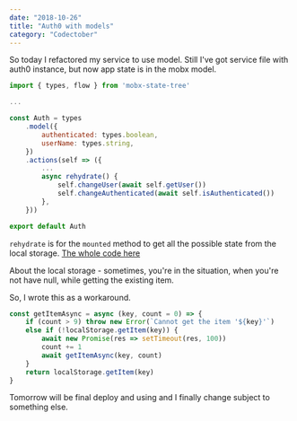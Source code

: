 ```yaml
---
date: "2018-10-26"
title: "Auth0 with models"
category: "Codectober"
---
```


So today I refactored my service to use model.
Still I've got service file with auth0 instance, but now app state is in the mobx model.

```javascript
import { types, flow } from 'mobx-state-tree'

...

const Auth = types
	.model({
		authenticated: types.boolean,
		userName: types.string,
	})
	.actions(self => ({
		...
		async rehydrate() {
			self.changeUser(await self.getUser())
			self.changeAuthenticated(await self.isAuthenticated())
		},
	}))

export default Auth
```

`rehydrate` is for the `mounted` method to get all the possible state from the local storage.
[The whole code here](https://github.com/dmitrybirin/coffee-vueel/tree/modeling-sending)

About the local storage - sometimes, you're in the situation, when you're not have null, while getting the existing item.

So, I wrote this as a workaround.
```javascript
const getItemAsync = async (key, count = 0) => {
	if (count > 9) throw new Error(`Cannot get the item '${key}'`)
	else if (!localStorage.getItem(key)) {
		await new Promise(res => setTimeout(res, 100))
		count += 1
		await getItemAsync(key, count)
	}
	return localStorage.getItem(key)
}
```

Tomorrow will be final deploy and using and I finally change subject to something else.


